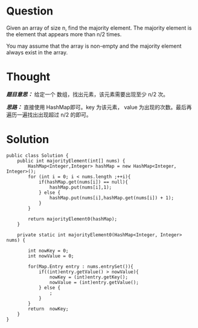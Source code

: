 # Question

Given an array of size n, find the majority element. The majority element is the element that appears more than  n/2  times.

You may assume that the array is non-empty and the majority element always exist in the array.

# Thought

***题目意思：*** 给定一个 数组，找出元素，该元素需要出现至少 n/2 次。

***思路：*** 直接使用 HashMap即可。key 为该元素， value 为出现的次数。最后再遍历一遍找出出现超过 n/2 的即可。

# Solution

```
public class Solution {
    public int majorityElement(int[] nums) {
        HashMap<Integer,Integer> hashMap = new HashMap<Integer, Integer>();
        for (int i = 0; i < nums.length ;++i){
            if(hashMap.get(nums[i]) == null){
                hashMap.put(nums[i],1);
            } else {
                hashMap.put(nums[i],hashMap.get(nums[i]) + 1);
            }
        }

        return majorityElement0(hashMap);
    }
    
    private static int majorityElement0(HashMap<Integer, Integer> nums) {

        int nowKey = 0;
        int nowValue = 0;

        for(Map.Entry entry : nums.entrySet()){
            if((int)entry.getValue() > nowValue){
                nowKey = (int)entry.getKey();
                nowValue = (int)entry.getValue();
            } else {
                ;
            }
        }
        return  nowKey;
    }
}
```





